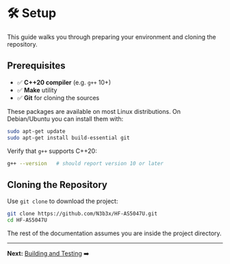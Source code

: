 # 🛠️ Setup

This guide walks you through preparing your environment and cloning the repository.

## Prerequisites

- ✅ **C++20 compiler** (e.g. `g++` 10+)
- ✅ **Make** utility
- ✅ **Git** for cloning the sources

These packages are available on most Linux distributions. On Debian/Ubuntu you can install them with:

```bash
sudo apt-get update
sudo apt-get install build-essential git
```

Verify that `g++` supports C++20:

```bash
g++ --version   # should report version 10 or later
```

## Cloning the Repository

Use `git clone` to download the project:

```bash
git clone https://github.com/N3b3x/HF-AS5047U.git
cd HF-AS5047U
```

The rest of the documentation assumes you are inside the project directory.

---
**Next:** [Building and Testing](building.md) ➡️
